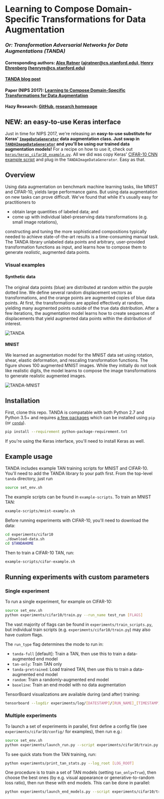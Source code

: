 # Learning to Compose Domain-Specific Transformations for Data Augmentation
### *Or: Transformation Adversarial Networks for Data Augmentations (TANDA)*

#### Corresponding authors: [Alex Ratner](https://ajratner.github.io) (ajratner@cs.stanford.edu), [Henry Ehrenberg](https://github.com/henryre) (henryre@cs.stanford.edu)

#### [TANDA blog post](https://hazyresearch.github.io/snorkel/blog/tanda.html)

#### Paper (NIPS 2017): [Learning to Compose Domain-Specific Transformations for Data Augmentation](https://arxiv.org/abs/1709.01643) 

#### Hazy Research: [GitHub](https://github.com/HazyResearch), [research homepage](http://snorkel.stanford.edu)

## NEW: an easy-to-use Keras interface

Just in time for NIPS 2017, we're releasing an **easy-to-use substitute for Keras'
[`ImageDataGenerator`](https://keras.io/preprocessing/image/) data augmentation
class. Just swap in [`TANDAImageDataGenerator`](keras/tanda_keras.py) and you'll
be using our trained data augmentation models!** For a recipe on how to use it,
check out [`keras/keras_cifar10_example.py`](keras/keras_cifar10_example.py).
All we did was copy
Keras' [CIFAR-10 CNN example script](https://github.com/fchollet/keras/blob/master/examples/cifar10_cnn.py)
and plug in the `TANDAImageDataGenerator`. Easy as that.

## Overview

Using data augmentation on benchmark machine learning tasks, like MNIST and
CIFAR-10, yields large performance gains.
But using data augmentation on new tasks can prove difficult.
We've found that while it's usually easy for practitioners to

* obtain large quantities of labeled data; and
* come up with individual label-preserving data transformations (e.g. small image rotations),

constructing and tuning the more sophisticated compositions typically needed to
achieve state-of-the-art results is a time-consuming manual task.
The TANDA library unlabeled data points and arbitrary, user-provided
transformation functions as input, and learns how to compose them to generate
*realistic*, augmented data points.

### Visual examples

#### Synthetic data

The original data points (blue) are distributed at random within the purple
dotted line. We define several random displacement vectors as transformations,
and the orange points are augmented copies of blue data points.
At first, the transformations are applied effectively at random, yielding many
augmented points outside of the true data distribution.
After a few iterations, the augmentation model learns how to create sequences
of displacements that yield augmented data points within the distribution of
interest.

![TANDA](figures/tanda.gif)

#### MNIST

We learned an augmentation model for the MNIST data set using rotation, shear,
elastic deformation, and rescaling transformation functions.
The figure shows 100 augmented MNIST images.
While they initially do not look like realistic digits, the model learns to 
compose the image transformations to generate realistic augmented images.

![TANDA-MNIST](figures/mnist.gif)

## Installation

First, clone this repo. TANDA is compatable with both Python 2.7 and Python 3.5+
and requires [a few packages](python-package-requirement.txt) which can be
installed using `pip` (or [`conda`](https://www.continuum.io/downloads)).

```bash
pip install --requirement python-package-requirement.txt
```

If you're using the Keras interface, you'll need to install Keras as well.

## Example usage

TANDA includes example TAN training scripts for MNIST and CIFAR-10. You'll need
to add the TANDA library to your path first. From the top-level `tanda`
directory, just run

```bash
source set_env.sh
```

The example scripts can be found in `example-scripts`. To train an MNIST TAN:

```bash
example-scripts/mnist-example.sh
```

Before running experiments with CIFAR-10, you'll need to download the data:

```bash
cd experiments/cifar10
./download-data.sh
cd $TANDAHOME
```

Then to train a CIFAR-10 TAN, run:

```bash
example-scripts/cifar-example.sh
```

## Running experiments with custom parameters

### Single experiment
To run a single experiment, for example on CIFAR-10:
```bash
source set_env.sh
python experiments/cifar10/train.py --run_name test_run [FLAGS]
```

The vast majority of flags can be found in `experiments/train_scripts.py`, but
individual train scripts (e.g. `experiments/cifar10/train.py`) may also have
custom flags.

The `run_type` flag determines the mode to run in:
* `tanda-full` [default]: Train a TAN, then use this to train a data-augmented end model
* `tan-only`: Train TAN only
* `tanda-pretrained`: Load trained TAN, then use this to train a data-augmented end model
* `random`: Train a randomly-augmented end model
* `baseline`: Train an end model with no data augmentation

TensorBoard visualizations are available during (and after) training:

```bash
tensorboard --logdir experiments/log/[DATESTAMP]/[RUN_NAME]_[TIMESTAMP]
```

### Multiple experiments
To launch a set of experiments in parallel, first define a config file (see `experiments/cifar10/config/` for examples), then run e.g.:
```bash
source set_env.sh
python experiments/launch_run.py --script experiments/cifar10/train.py --config experiments/cifar10/config/tan_search_config.json
```

To see quick stats from the TAN training, run:
```bash
python experiments/print_tan_stats.py --log_root [LOG_ROOT]
```

One procedure is to train a set of TAN models (setting `tan_only=True`), then
choose the best ones (by e.g. visual appearance or generative-to-random
loss ratio), then run these with end models.  This can be done in parallel:
```bash
python experiments/launch_end_models.py --script experiments/cifar10/train.py --end_model_config experiments/cifar10/config/end_model_config.json --tan_log_root [LOG_ROOT] --model_indexes 1 5 7
```
